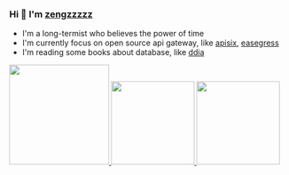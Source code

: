 ### Hi 👋 I'm [zengzzzzz](https://www.cnblogs.com/zengzzzzz/)

- I'm a long-termist who believes the power of time
- I'm currently focus on open source api gateway, like [apisix](https://github.com/apache/apisix), [easegress](https://github.com/megaease/easegress)
- I'm reading some books about database, like [ddia](https://dataintensive.net/)

<a href="/">
  <img height="180em" src="https://github-profile-summary-cards.vercel.app/api/cards/profile-details?username=zengzzzzz&theme=github">
  <img height="150em" src="https://github-readme-stats.vercel.app/api?username=zengzzzzz&show_icons=true&include_all_commits=true&count_private=true&title_color=333" />
  
  <img height="150em" src="https://github-readme-stats.vercel.app/api/top-langs?username=zengzh&show_icons=true&hide_border=true" />
</a>
